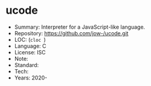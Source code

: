 # ucode

* Summary:    Interpreter for a JavaScript-like language.
* Repository: https://github.com/jow-/ucode.git
* LOC:        (`cloc `)
* Language:   C
* License:    ISC
* Note:       
* Standard:   
* Tech:       
* Years:      2020-
